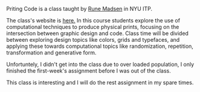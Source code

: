 <p>Priting Code is a class taught by <a href="https://github.com/runemadsen">Rune Madsen</a> in NYU ITP.</p>
<p>The class's website is <a href="http://printingcode.runemadsen.com/">here.</a> In this course students explore the use of computational techniques to produce physical prints, focusing on the intersection between graphic design and code. Class time will be divided between exploring design topics like colors, grids and typefaces, and applying these towards computational topics like randomization, repetition, transformation and generative form.</p>
<p>Unfortuntely, I didn't get into the class due to over loaded population, I only finished the first-week's assignment before I was out of the class.</p>
<p>This class is interesting and I will do the rest assignment in my spare times.</p>